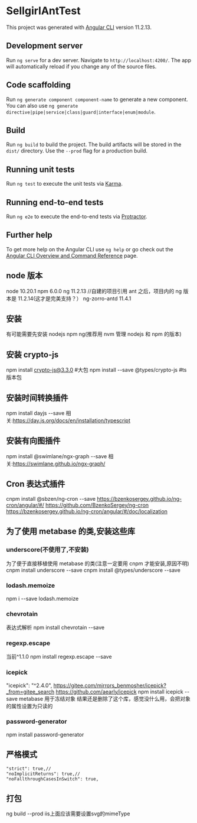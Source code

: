 # SellgirlAntTest

This project was generated with [Angular CLI](https://github.com/angular/angular-cli) version 11.2.13.

## Development server

Run `ng serve` for a dev server. Navigate to `http://localhost:4200/`. The app will automatically reload if you change any of the source files.

## Code scaffolding

Run `ng generate component component-name` to generate a new component. You can also use `ng generate directive|pipe|service|class|guard|interface|enum|module`.

## Build

Run `ng build` to build the project. The build artifacts will be stored in the `dist/` directory. Use the `--prod` flag for a production build.

## Running unit tests

Run `ng test` to execute the unit tests via [Karma](https://karma-runner.github.io).

## Running end-to-end tests

Run `ng e2e` to execute the end-to-end tests via [Protractor](http://www.protractortest.org/).

## Further help

To get more help on the Angular CLI use `ng help` or go check out the [Angular CLI Overview and Command Reference](https://angular.io/cli) page.

## node 版本

node 10.20.1
npm 6.0.0
ng 11.2.13 //自建的项目引用 ant 之后，项目内的 ng 版本是 11.2.14(这才是完美支持？）
ng-zorro-antd 11.4.1

## 安装

有可能需要先安装 nodejs npm ng(推荐用 nvm 管理 nodejs 和 npm 的版本)

## 安装 crypto-js

npm install crypto-js@3.3.0 #大包
npm install --save @types/crypto-js #ts 版本包

## 安装时间转换插件

npm install dayjs --save
相关:https://day.js.org/docs/en/installation/typescript

## 安装有向图插件

npm install @swimlane/ngx-graph --save
相关:https://swimlane.github.io/ngx-graph/

## Cron 表达式插件

cnpm install @sbzen/ng-cron --save
https://bzenkosergey.github.io/ng-cron/angular/#/
https://github.com/BzenkoSergey/ng-cron
https://bzenkosergey.github.io/ng-cron/angular/#/doc/localization

## 为了使用 metabase 的类,安装这些库

### underscore(不使用了,不安装)

为了便于直接移植使用 metabase 的类(注意一定要用 cnpm 才能安装,原因不明)
cnpm install underscore --save
cnpm install @types/underscore --save

### lodash.memoize

npm i --save lodash.memoize

### chevrotain

表达式解析
npm install chevrotain --save

### regexp.escape

当前^1.1.0
npm install regexp.escape --save

### icepick

"icepick": "^2.4.0",
https://gitee.com/mirrors_benmosher/icepick?_from=gitee_search
https://github.com/aearly/icepick
npm install icepick --save
metabase 用于冻结对象
结果还是删除了这个库，感觉没什么用，会把对象的属性设置为只读的

### password-generator

npm install password-generator

## 严格模式

    "strict": true,//
    "noImplicitReturns": true,//
    "noFallthroughCasesInSwitch": true,

## 打包

ng build --prod
iis上面应该需要设置svg的mimeType